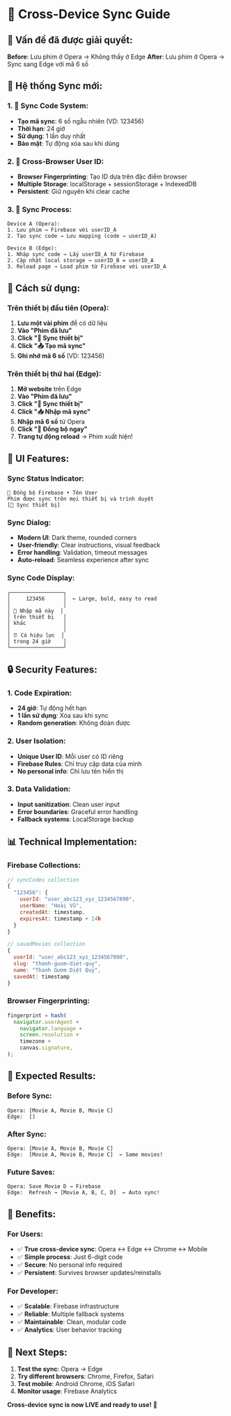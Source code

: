 # 📱 Cross-Device Sync Guide

## 🎯 **Vấn đề đã được giải quyết:**

**Before**: Lưu phim ở Opera → Không thấy ở Edge
**After**: Lưu phim ở Opera → Sync sang Edge với mã 6 số

## 🔧 **Hệ thống Sync mới:**

### **1. 🔑 Sync Code System:**

- **Tạo mã sync**: 6 số ngẫu nhiên (VD: 123456)
- **Thời hạn**: 24 giờ
- **Sử dụng**: 1 lần duy nhất
- **Bảo mật**: Tự động xóa sau khi dùng

### **2. 📱 Cross-Browser User ID:**

- **Browser Fingerprinting**: Tạo ID dựa trên đặc điểm browser
- **Multiple Storage**: localStorage + sessionStorage + IndexedDB
- **Persistent**: Giữ nguyên khi clear cache

### **3. 🔄 Sync Process:**

```
Device A (Opera):
1. Lưu phim → Firebase với userID_A
2. Tạo sync code → Lưu mapping (code → userID_A)

Device B (Edge):
1. Nhập sync code → Lấy userID_A từ Firebase
2. Cập nhật local storage → userID_B = userID_A
3. Reload page → Load phim từ Firebase với userID_A
```

## 🚀 **Cách sử dụng:**

### **Trên thiết bị đầu tiên (Opera):**

1. **Lưu một vài phim** để có dữ liệu
2. **Vào "Phim đã lưu"**
3. **Click "📱 Sync thiết bị"**
4. **Click "📤 Tạo mã sync"**
5. **Ghi nhớ mã 6 số** (VD: 123456)

### **Trên thiết bị thứ hai (Edge):**

1. **Mở website** trên Edge
2. **Vào "Phim đã lưu"**
3. **Click "📱 Sync thiết bị"**
4. **Click "📥 Nhập mã sync"**
5. **Nhập mã 6 số** từ Opera
6. **Click "🔄 Đồng bộ ngay"**
7. **Trang tự động reload** → Phim xuất hiện!

## 🎨 **UI Features:**

### **Sync Status Indicator:**

```
🔄 Đồng bộ Firebase • Tên User
Phim được sync trên mọi thiết bị và trình duyệt
[📱 Sync thiết bị]
```

### **Sync Dialog:**

- **Modern UI**: Dark theme, rounded corners
- **User-friendly**: Clear instructions, visual feedback
- **Error handling**: Validation, timeout messages
- **Auto-reload**: Seamless experience after sync

### **Sync Code Display:**

```
┌─────────────────┐
│     123456      │  ← Large, bold, easy to read
│                 │
│ 📱 Nhập mã này  │
│ trên thiết bị   │
│ khác            │
│                 │
│ ⏰ Có hiệu lực  │
│ trong 24 giờ    │
└─────────────────┘
```

## 🔒 **Security Features:**

### **1. Code Expiration:**

- **24 giờ**: Tự động hết hạn
- **1 lần sử dụng**: Xóa sau khi sync
- **Random generation**: Không đoán được

### **2. User Isolation:**

- **Unique User ID**: Mỗi user có ID riêng
- **Firebase Rules**: Chỉ truy cập data của mình
- **No personal info**: Chỉ lưu tên hiển thị

### **3. Data Validation:**

- **Input sanitization**: Clean user input
- **Error boundaries**: Graceful error handling
- **Fallback systems**: LocalStorage backup

## 📊 **Technical Implementation:**

### **Firebase Collections:**

```javascript
// syncCodes collection
{
  "123456": {
    userId: "user_abc123_xyz_1234567890",
    userName: "Hoài Vũ",
    createdAt: timestamp,
    expiresAt: timestamp + 24h
  }
}

// savedMovies collection
{
  userId: "user_abc123_xyz_1234567890",
  slug: "thanh-guom-diet-quy",
  name: "Thanh Gươm Diệt Quỷ",
  savedAt: timestamp
}
```

### **Browser Fingerprinting:**

```javascript
fingerprint = hash(
  navigator.userAgent +
    navigator.language +
    screen.resolution +
    timezone +
    canvas.signature,
);
```

## 🎉 **Expected Results:**

### **Before Sync:**

```
Opera: [Movie A, Movie B, Movie C]
Edge:  []
```

### **After Sync:**

```
Opera: [Movie A, Movie B, Movie C]
Edge:  [Movie A, Movie B, Movie C]  ← Same movies!
```

### **Future Saves:**

```
Opera: Save Movie D → Firebase
Edge:  Refresh → [Movie A, B, C, D]  ← Auto sync!
```

## 🚀 **Benefits:**

### **For Users:**

- ✅ **True cross-device sync**: Opera ↔ Edge ↔ Chrome ↔ Mobile
- ✅ **Simple process**: Just 6-digit code
- ✅ **Secure**: No personal info required
- ✅ **Persistent**: Survives browser updates/reinstalls

### **For Developer:**

- ✅ **Scalable**: Firebase infrastructure
- ✅ **Reliable**: Multiple fallback systems
- ✅ **Maintainable**: Clean, modular code
- ✅ **Analytics**: User behavior tracking

## 🎯 **Next Steps:**

1. **Test the sync**: Opera → Edge
2. **Try different browsers**: Chrome, Firefox, Safari
3. **Test mobile**: Android Chrome, iOS Safari
4. **Monitor usage**: Firebase Analytics

**Cross-device sync is now LIVE and ready to use!** 🚀
